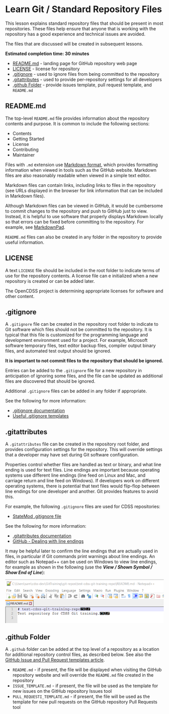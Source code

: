 # Learn Git / Standard Repository Files #

This lesson explains standard repository files that should be present in most repositories.
These files help ensure that anyone that is working with the repository has a good experience and
technical issues are avoided.

The files that are discussed will be created in subsequent lessons.

**Estimated completion time:  30 minutes**

* [README.md](#readmemd) - landing page for GitHub repository web page
* [LICENSE](#license) - license for repository
* [.gitignore](#gitignore) - used to ignore files from being committed to the repository
* [.gitattributes](#gitattributes) - used to provide per-repository settings for all developers
* [.github Folder](#github-folder) - provide issues template, pull request template, and `README.md`

## README.md ##

The top-level `README.md` file provides information about the repository contents and purpose.
It is common to include the following sections:

* Contents
* Getting Started
* License
* Contributing
* Maintainer

Files with `.md` extension use [Markdown format](https://guides.github.com/features/mastering-markdown/),
which provides formatting information when viewed in tools such as the GitHub website.
Markdown files are also reasonably readable when viewed in a simple text editor.

Markdown files can contain links, including links to files in the repository (see URLs displayed in the browser for link
information that can be included in Markdown files).

Although Markdown files can be viewed in GitHub, it would be cumbersome to commit changes to the repository and
push to GitHub just to view.
Instead, it is helpful to use software that properly displays Markdown locally so that errors can be fixed before
committing to the repository.  For example, see [MarkdownPad](http://markdownpad.com/).

`README.md` files can also be created in any folder in the repository to provide useful information.

## LICENSE ##

A text `LICENSE` file should be included in the root folder to indicate terms of use for the repository contents.
A license file can e initialized when a new repository is created or can be added later.

The OpenCDSS project is determining appropriate licenses for software and other content.

## .gitignore ##

A `.gitignore` file can be created in the repository root folder to indicate to Git software which files
should not be committed to the repository.
It is typical that this file is customized for the programming language and development environment used for a project.
For example, Microsoft software temporary files, text editor backup files, compiler output binary files,
and automated test output should be ignored.

**It is important to not commit files to the repository that should be ignored.**

Entries can be added to the `.gitignore` file for a new repository in anticipation of ignoring some files,
and the file can be updated as additional files are discovered that should be ignored.

Additional `.gitignore` files can be added in any folder if appropriate.

See the following for more information:

* [.gitignore documentation](https://git-scm.com/docs/gitignore)
* [Useful .gitignore templates](https://github.com/github/gitignore)

## .gitattributes ##

A `.gitattributes` file can be created in the repository root folder,
and provides configuration settings for the repository.
This will override settings that a developer may have set during Git software configuration.

Properties control whether files are handled as text or binary,
and what line ending is used for text files.
Line endings are important because operating systems use different line endings (line feed on Linux and Mac,
and carriage return and line feed on Windows).
If developers work on different operating systems, there is potential that text files would flip-flop between
line endings for one developer and another.  Git provides features to avoid this.

For example, the following `.gitignore` files are used for CDSS repositories:

* [StateMod .gitignore file](https://github.com/OpenWaterFoundation/cdss-app-statemod-fortran/blob/master/.gitattributes)

See the following for more information:

* [.gitattributes documentation](https://git-scm.com/docs/gitattributes)
* [GitHub - Dealing with line endings](https://help.github.com/articles/dealing-with-line-endings/)

It may be helpful later to confirm the line endings that are actually used in files,
in particular if Git commands print warnings about line endings.
An editor such as Notepad++ can be used on Windows to view line endings, for example as shown in the following
(use the ***View / Shown Symbol / Show End of Line***):

![Line ending](images/line-ending-editor.png)

## .github Folder #

A `.github` folder can be added at the top level of a repository as a location for additional repository control files,
as described below.  See also the [GitHub Issue and Pull Request templates article](https://github.com/blog/2111-issue-and-pull-request-templates).

* `README.md` - if present, the file will be displayed when visiting the GitHub repository website and will override
the `README.md` file created in the repository 
* `ISSUE_TEMPLATE.md` - if present, the file will be used as the template for new issues on the GitHub repository Issues tool
* `PULL_REQUESTI_TEMPLATE.md` - if present, the file will be used as the template for new pull requests on the GitHub repository Pull Requests tool
